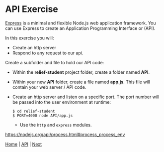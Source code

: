 # API Exercise

[Express](https://expressjs.com/) is a minimal and flexible Node.js web application framework.  You can use Express to create an Application Programming Interface or (API).  

In this exercise you will:

- Create an http server
- Respond to any request to our api.



Create a subfolder and file to hold our API code:

- Within the **relief-student** project folder, create a folder named **API**.
- Within your new **API** folder, create a file named **app.js**.  This file will contain your web server / API code.  

- Create an http server and listen on a specific port.  The port number will be passed into the user environment at runtime:

  ```
  $ cd relief-student
  $ PORT=4000 node API/app.js
  ```
  - Use the `http` and `express` modules.

https://nodejs.org/api/process.html#process_process_env

[Home](/)   |   [API](/API)  |  [Next](/API/2)
